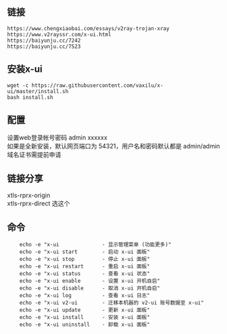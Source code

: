 ## 链接
```
https://www.chengxiaobai.com/essays/v2ray-trojan-xray
https://www.v2rayssr.com/x-ui.html
https://baiyunju.cc/7242
https://baiyunju.cc/7523
```

## 安装x-ui
```
wget -c https://raw.githubusercontent.com/vaxilu/x-ui/master/install.sh
bash install.sh
```

## 配置
设置web登录帐号密码 admin  xxxxxx  
如果是全新安装，默认网页端口为 54321，用户名和密码默认都是 admin/admin  
域名证书需提前申请   


## 链接分享
xtls-rprx-origin  
xtls-rprx-direct  选这个  


## 命令
```
    echo -e "x-ui              - 显示管理菜单 (功能更多)"
    echo -e "x-ui start        - 启动 x-ui 面板"
    echo -e "x-ui stop         - 停止 x-ui 面板"
    echo -e "x-ui restart      - 重启 x-ui 面板"
    echo -e "x-ui status       - 查看 x-ui 状态"
    echo -e "x-ui enable       - 设置 x-ui 开机自启"
    echo -e "x-ui disable      - 取消 x-ui 开机自启"
    echo -e "x-ui log          - 查看 x-ui 日志"
    echo -e "x-ui v2-ui        - 迁移本机器的 v2-ui 账号数据至 x-ui"
    echo -e "x-ui update       - 更新 x-ui 面板"
    echo -e "x-ui install      - 安装 x-ui 面板"
    echo -e "x-ui uninstall    - 卸载 x-ui 面板"
```